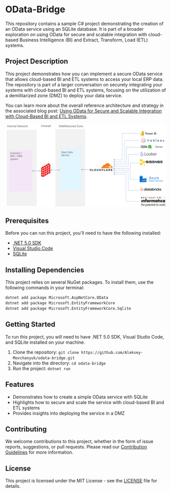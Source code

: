 # OData-Bridge
This repository contains a sample C# project demonstrating the creation of an OData service using an SQLite database. It is part of a broader exploration on using OData for secure and scalable integration with cloud-based Business Intelligence (BI) and Extract, Transform, Load (ETL) systems.

## Project Description
This project demonstrates how you can implement a secure OData service that allows cloud-based BI and ETL systems to access your local ERP data. The repository is part of a larger conversation on securely integrating your systems with cloud-based BI and ETL systems, focusing on the utilization of a demilitarized zone (DMZ) to deploy your data service.

You can learn more about the overall reference architecture and strategy in the associated blog post: [Using OData for Secure and Scalable Integration with Cloud-Based BI and ETL Systems](https://medium.com/p/5be737c1b090).

![Reference Architecture](./docs/reference-architecture.png)

## Prerequisites
Before you can run this project, you'll need to have the following installed:

- [.NET 5.0 SDK](https://dotnet.microsoft.com/download)
- [Visual Studio Code](https://code.visualstudio.com/download)
- [SQLite](https://sqlite.org/download.html)

## Installing Dependencies
This project relies on several NuGet packages. To install them, use the following commands in your terminal:

```bash
dotnet add package Microsoft.AspNetCore.OData
dotnet add package Microsoft.EntityFrameworkCore
dotnet add package Microsoft.EntityFrameworkCore.Sqlite
```

## Getting Started
To run this project, you will need to have .NET 5.0 SDK, Visual Studio Code, and SQLite installed on your machine. 

1. Clone the repository: `git clone https://github.com/Aleksey-Movchanyuk/odata-bridge.git`
2. Navigate into the directory: `cd odata-bridge`
3. Run the project: `dotnet run`

## Features
- Demonstrates how to create a simple OData service with SQLite
- Highlights how to secure and scale the service with cloud-based BI and ETL systems
- Provides insights into deploying the service in a DMZ

## Contributing
We welcome contributions to this project, whether in the form of issue reports, suggestions, or pull requests. Please read our [Contribution Guidelines](CONTRIBUTING.md) for more information.

## License
This project is licensed under the MIT License - see the [LICENSE](LICENSE.md) file for details.
